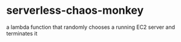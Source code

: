# serverless-chaos-monkey
a lambda function that randomly chooses a running EC2 server and terminates it
